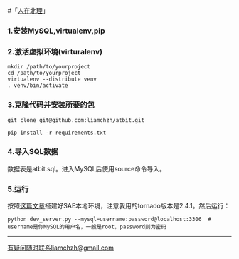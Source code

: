 #「[人在北理](http://atbit.org/)」

### 1.安装MySQL,virtualenv,pip

### 2.激活虚拟环境(virturalenv)

    mkdir /path/to/yourproject
    cd /path/to/yourproject
    virtualenv --distribute venv
    . venv/bin/activate

### 3.克隆代码并安装所要的包

    git clone git@github.com:liamchzh/atbit.git  
    
    pip install -r requirements.txt

### 4.导入SQL数据

数据表是atbit.sql。进入MySQL后使用source命令导入。

### 5.运行
按照[这篇文章](http://saepy.sinaapp.com/topic/21/%E8%BD%BB%E6%9D%BE%E6%90%AD%E5%BB%BAsae-python-%E6%9C%AC%E5%9C%B0%E8%BF%90%E8%A1%8C%E7%8E%AF%E5%A2%83)搭建好SAE本地环境，注意我用的tornado版本是2.4.1。然后运行：  
    
    python dev_server.py --mysql=username:password@localhost:3306  # username是你MySQL的用户名，一般是root，password则为密码
    
- - - - - - - 
有疑问随时联系liamchzh@gmail.com
